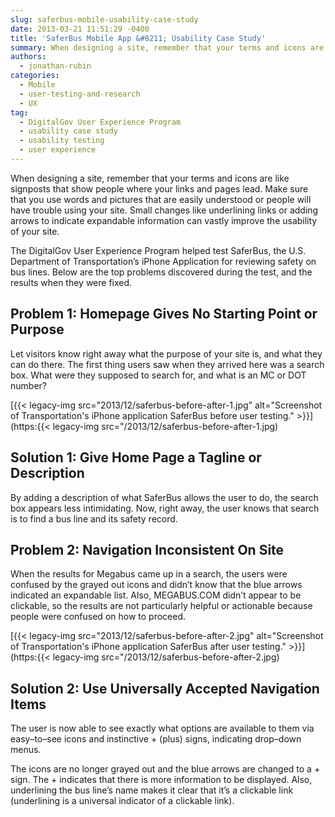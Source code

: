 ```yaml
---
slug: saferbus-mobile-usability-case-study
date: 2013-03-21 11:51:29 -0400
title: 'SaferBus Mobile App &#8211; Usability Case Study'
summary: When designing a site, remember that your terms and icons are like signposts that show people where your links and pages lead. Make sure that you use words and pictures that are easily understood or people will have trouble using your site. Small changes like underlining links or adding arrows to indicate expandable information can
authors:
  - jonathan-rubin
categories:
  - Mobile
  - user-testing-and-research
  - UX
tag:
  - DigitalGov User Experience Program
  - usability case study
  - usability testing
  - user experience
---
```


When designing a site, remember that your terms and icons are like signposts that show people where your links and pages lead. Make sure that you use words and pictures that are easily understood or people will have trouble using your site. Small changes like underlining links or adding arrows to indicate expandable information can vastly improve the usability of your site.

The DigitalGov User Experience Program helped test SaferBus, the U.S. Department of Transportation’s iPhone Application for reviewing safety on bus lines. Below are the top problems discovered during the test, and the results when they were fixed.

## Problem 1: Homepage Gives No Starting Point or Purpose

Let visitors know right away what the purpose of your site is, and what they can do there. The first thing users saw when they arrived here was a search box. What were they supposed to search for, and what is an MC or DOT number?

[{{< legacy-img src="2013/12/saferbus-before-after-1.jpg" alt="Screenshot of Transportation's iPhone application SaferBus before user testing." >}}](https:{{< legacy-img src="/2013/12/saferbus-before-after-1.jpg)

## Solution 1: Give Home Page a Tagline or Description

By adding a description of what SaferBus allows the user to do, the search box appears less intimidating. Now, right away, the user knows that search is to find a bus line and its safety record.

## Problem 2: Navigation Inconsistent On Site

When the results for Megabus came up in a search, the users were confused by the grayed out icons and didn’t know that the blue arrows indicated an expandable list. Also, MEGABUS.COM didn&#8217;t appear to be clickable, so the results are not particularly helpful or actionable because people were confused on how to proceed.

[{{< legacy-img src="2013/12/saferbus-before-after-2.jpg" alt="Screenshot of Transportation's iPhone application SaferBus after user testing." >}}](https:{{< legacy-img src="/2013/12/saferbus-before-after-2.jpg)

## Solution 2: Use Universally Accepted Navigation Items

The user is now able to see exactly what options are available to them via easy–to–see icons and instinctive + (plus) signs, indicating drop–down menus.

The icons are no longer grayed out and the blue arrows are changed to a + sign. The + indicates that there is more information to be displayed. Also, underlining the bus line&#8217;s name makes it clear that it&#8217;s a clickable link (underlining is a universal indicator of a clickable link).

 